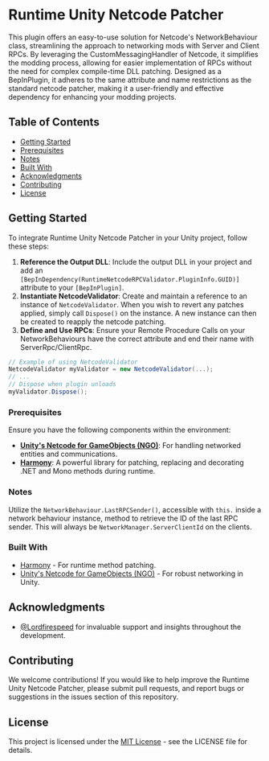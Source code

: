 # Runtime Unity Netcode Patcher


This plugin offers an easy-to-use solution for Netcode's NetworkBehaviour class, streamlining the approach to networking mods with Server and Client RPCs. By leveraging the CustomMessagingHandler of Netcode, it simplifies the modding process, allowing for easier implementation of RPCs without the need for complex compile-time DLL patching. Designed as a BepInPlugin, it adheres to the same attribute and name restrictions as the standard netcode patcher, making it a user-friendly and effective dependency for enhancing your modding projects.


## Table of Contents
- [Getting Started](#getting-started)
- [Prerequisites](#prerequisites)
- [Notes](#notes)
- [Built With](#built-with)
- [Acknowledgments](#acknowledgments)
- [Contributing](#contributing)
- [License](#license)

## Getting Started

To integrate Runtime Unity Netcode Patcher in your Unity project, follow these steps:

1. **Reference the Output DLL**: Include the output DLL in your project and add an `[BepInDependency(RuntimeNetcodeRPCValidator.PluginInfo.GUID)]` attribute to your `[BepInPlugin]`.
2. **Instantiate NetcodeValidator**: Create and maintain a reference to an instance of `NetcodeValidator`. When you wish to revert any patches applied, simply call `Dispose()` on the instance. A new instance can then be created to reapply the netcode patching.
3. **Define and Use RPCs**: Ensure your Remote Procedure Calls on your NetworkBehaviours have the correct attribute and end their name with ServerRpc/ClientRpc.

```csharp
// Example of using NetcodeValidator
NetcodeValidator myValidator = new NetcodeValidator(...);
// ...
// Dispose when plugin unloads
myValidator.Dispose();
```

### Prerequisites

Ensure you have the following components within the environment:

- **[Unity's Netcode for GameObjects (NGO)](https://github.com/Unity-Technologies/com.unity.netcode.gameobjects)**: For handling networked entities and communications.
- **[Harmony](https://github.com/pardeike/Harmony)**: A powerful library for patching, replacing and decorating .NET and Mono methods during runtime.

### Notes

Utilize the `NetworkBehaviour.LastRPCSender()`, accessible with `this.` inside a network behaviour instance, method to retrieve the ID of the last RPC sender. This will always be `NetworkManager.ServerClientId` on the clients.


### Built With

- [Harmony](https://github.com/pardeike/Harmony) - For runtime method patching.
- [Unity's Netcode for GameObjects (NGO)](https://github.com/Unity-Technologies/com.unity.netcode.gameobjects) - For robust networking in Unity.

## Acknowledgments

- [@Lordfirespeed](https://www.discordapp.com/users/290259615059279883) for invaluable support and insights throughout the development.

## Contributing

We welcome contributions! If you would like to help improve the Runtime Unity Netcode Patcher, please submit pull requests, and report bugs or suggestions in the issues section of this repository.

## License

This project is licensed under the [MIT License](LICENSE.md) - see the LICENSE file for details.
